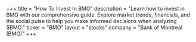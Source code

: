 +++
title = "How To Invest In BMO"
description = "Learn how to invest in BMO with our comprehensive guide. Explore market trends, financials, and the social pulse to help you make informed decisions when analyzing $BMO."
ticker = "BMO"
layout = "stocks"
company = "Bank of Montreal (BMO)"
+++

